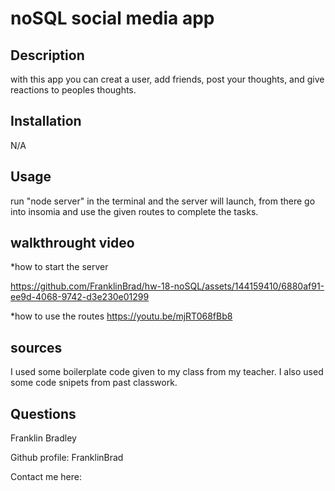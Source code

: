 # noSQL social media app
 
  ## Description
  
  with this app you can creat a user, add friends, post your thoughts, and give reactions to peoples thoughts.
 
  ## Installation
 
  N/A
  
  ## Usage
 
  run "node server" in the terminal and the server will launch, from there go into insomia and use the given routes to complete the tasks.

  ## walkthrought video

  *how to start the server

https://github.com/FranklinBrad/hw-18-noSQL/assets/144159410/6880af91-ee9d-4068-9742-d3e230e01299



  *how to use the routes
https://youtu.be/mjRT068fBb8
  ## sources

  I used some boilerplate code given to my class from my teacher. I also used some code snipets from past classwork.

  ## Questions

  Franklin Bradley
  
  Github profile: FranklinBrad

  Contact me here: 

